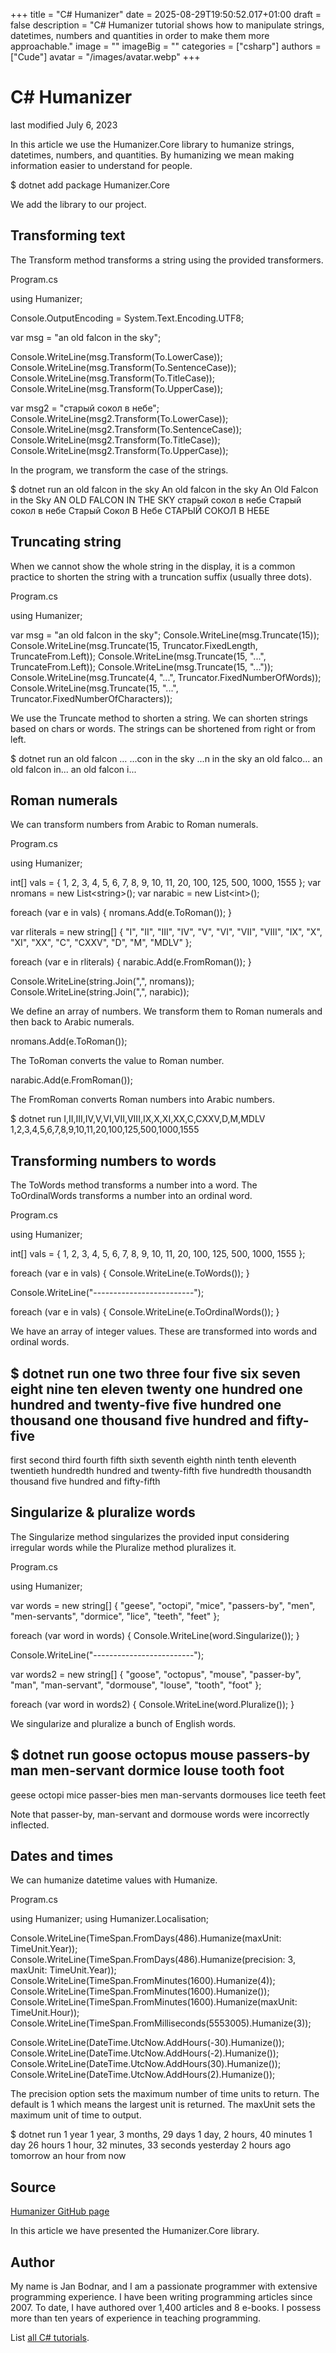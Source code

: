 +++
title = "C# Humanizer"
date = 2025-08-29T19:50:52.017+01:00
draft = false
description = "C# Humanizer tutorial shows how to manipulate strings, datetimes, numbers and quantities in order to make them more approachable."
image = ""
imageBig = ""
categories = ["csharp"]
authors = ["Cude"]
avatar = "/images/avatar.webp"
+++

# C# Humanizer

last modified July 6, 2023

 

In this article we use the Humanizer.Core library to humanize strings,
datetimes, numbers, and quantities. By humanizing we mean making information 
easier to understand for people.

$ dotnet add package Humanizer.Core

We add the library to our project.

## Transforming text

The Transform method transforms a string using the provided
transformers.

Program.cs
  

using Humanizer;

Console.OutputEncoding = System.Text.Encoding.UTF8;

var msg = "an old falcon in the sky";

Console.WriteLine(msg.Transform(To.LowerCase));
Console.WriteLine(msg.Transform(To.SentenceCase));
Console.WriteLine(msg.Transform(To.TitleCase));
Console.WriteLine(msg.Transform(To.UpperCase));

var msg2 = "старый сокол в небе";
Console.WriteLine(msg2.Transform(To.LowerCase));
Console.WriteLine(msg2.Transform(To.SentenceCase));
Console.WriteLine(msg2.Transform(To.TitleCase));
Console.WriteLine(msg2.Transform(To.UpperCase));

In the program, we transform the case of the strings.

$ dotnet run
an old falcon in the sky
An old falcon in the sky
An Old Falcon in the Sky
AN OLD FALCON IN THE SKY
старый сокол в небе
Старый сокол в небе
Старый Сокол В Небе
СТАРЫЙ СОКОЛ В НЕБЕ

## Truncating string

When we cannot show the whole string in the display, it is a common practice to 
shorten the string with a truncation suffix (usually three dots).

Program.cs
  

using Humanizer;

var msg = "an old falcon in the sky";
Console.WriteLine(msg.Truncate(15));
Console.WriteLine(msg.Truncate(15, Truncator.FixedLength, TruncateFrom.Left));
Console.WriteLine(msg.Truncate(15, "...", TruncateFrom.Left));
Console.WriteLine(msg.Truncate(15, "..."));
Console.WriteLine(msg.Truncate(4, "...", Truncator.FixedNumberOfWords));
Console.WriteLine(msg.Truncate(15, "...", Truncator.FixedNumberOfCharacters));

We use the Truncate method to shorten a string. We can shorten 
strings based on chars or words. The strings can be shortened from right or 
from left.

$ dotnet run 
an old falcon …
…con in the sky
...n in the sky
an old falco...
an old falcon in...
an old falcon i...

## Roman numerals

We can transform numbers from Arabic to Roman numerals.

Program.cs
  

using Humanizer;

int[] vals = { 1, 2, 3, 4, 5, 6, 7, 8, 9, 10, 11, 20, 100, 125, 500, 1000, 1555 };
var nromans = new List&lt;string&gt;(); 
var narabic = new List&lt;int&gt;();

foreach (var e in vals)
{
    nromans.Add(e.ToRoman());
}

var rliterals = new string[] 
{
    "I", "II", "III", "IV", "V", "VI", "VII", "VIII", "IX", "X", "XI",
    "XX", "C", "CXXV", "D", "M", "MDLV"
};

foreach (var e in rliterals)
{
    narabic.Add(e.FromRoman());
}

Console.WriteLine(string.Join(",", nromans));
Console.WriteLine(string.Join(",", narabic));

We define an array of numbers. We transform them to Roman numerals and then
back to Arabic numerals.

nromans.Add(e.ToRoman());

The ToRoman converts the value to Roman number.

narabic.Add(e.FromRoman());

The FromRoman converts Roman numbers into Arabic numbers.

$ dotnet run 
I,II,III,IV,V,VI,VII,VIII,IX,X,XI,XX,C,CXXV,D,M,MDLV
1,2,3,4,5,6,7,8,9,10,11,20,100,125,500,1000,1555

## Transforming numbers to words

The ToWords method transforms a number into a word. The
ToOrdinalWords transforms a number into an ordinal word.

Program.cs
  

using Humanizer;

int[] vals = { 1, 2, 3, 4, 5, 6, 7, 8, 9, 10, 11, 20, 100, 125, 500, 1000, 1555 };

foreach (var e in vals)
{
    Console.WriteLine(e.ToWords());
}

Console.WriteLine("-------------------------");

foreach (var e in vals)
{
    Console.WriteLine(e.ToOrdinalWords());
}

We have an array of integer values. These are transformed into words and ordinal
words.

$ dotnet run 
one
two
three
four
five
six
seven
eight
nine
ten
eleven
twenty
one hundred
one hundred and twenty-five
five hundred
one thousand
one thousand five hundred and fifty-five
-------------------------
first
second
third
fourth
fifth
sixth
seventh
eighth
ninth
tenth
eleventh
twentieth
hundredth
hundred and twenty-fifth
five hundredth
thousandth
thousand five hundred and fifty-fifth

## Singularize &amp; pluralize words

The Singularize method singularizes the provided input considering
irregular words while the Pluralize method pluralizes it.

Program.cs
  

using Humanizer;

var words = new string[] 
{
    "geese", "octopi", "mice", "passers-by", "men", "men-servants", 
    "dormice", "lice", "teeth", "feet"
};

foreach (var word in words)
{
    Console.WriteLine(word.Singularize());
}

Console.WriteLine("-------------------------");

var words2 = new string[] 
{
    "goose", "octopus", "mouse", "passer-by", "man", "man-servant", 
    "dormouse", "louse", "tooth", "foot"
};

foreach (var word in words2)
{
    Console.WriteLine(word.Pluralize());
}

We singularize and pluralize a bunch of English words.

$ dotnet run 
goose
octopus
mouse
passers-by
man
men-servant
dormice
louse
tooth
foot
-------------------------
geese
octopi
mice
passer-bies
men
man-servants
dormouses
lice
teeth
feet

Note that passer-by, man-servant and dormouse words were incorrectly inflected.

## Dates and times

We can humanize datetime values with Humanize.

Program.cs
  

using Humanizer;
using Humanizer.Localisation;

Console.WriteLine(TimeSpan.FromDays(486).Humanize(maxUnit: TimeUnit.Year));
Console.WriteLine(TimeSpan.FromDays(486).Humanize(precision: 3, maxUnit: TimeUnit.Year));
Console.WriteLine(TimeSpan.FromMinutes(1600).Humanize(4));
Console.WriteLine(TimeSpan.FromMinutes(1600).Humanize());
Console.WriteLine(TimeSpan.FromMinutes(1600).Humanize(maxUnit: TimeUnit.Hour));
Console.WriteLine(TimeSpan.FromMilliseconds(5553005).Humanize(3));

Console.WriteLine(DateTime.UtcNow.AddHours(-30).Humanize());
Console.WriteLine(DateTime.UtcNow.AddHours(-2).Humanize());
Console.WriteLine(DateTime.UtcNow.AddHours(30).Humanize());
Console.WriteLine(DateTime.UtcNow.AddHours(2).Humanize());

The precision option sets the maximum number of time units to
return. The default is 1 which means the largest unit is returned. The 
maxUnit sets the maximum unit of time to output.

$ dotnet run 
1 year
1 year, 3 months, 29 days
1 day, 2 hours, 40 minutes
1 day
26 hours
1 hour, 32 minutes, 33 seconds
yesterday
2 hours ago
tomorrow
an hour from now

## Source

[Humanizer GitHub page](https://github.com/Humanizr/Humanizer)

In this article we have presented the Humanizer.Core library.

## Author

My name is Jan Bodnar, and I am a passionate programmer with extensive
programming experience. I have been writing programming articles since 2007.
To date, I have authored over 1,400 articles and 8 e-books. I possess more
than ten years of experience in teaching programming.

List [all C# tutorials](/csharp/).